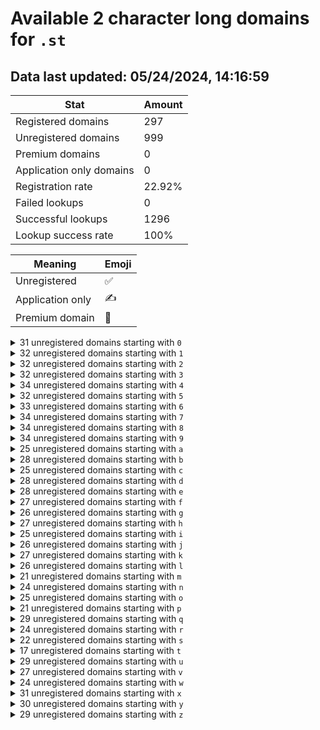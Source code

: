 # Available 2 character long domains for `.st`

## Data last updated: 05/24/2024, 14:16:59

|Stat|Amount|
|--|--|
|Registered domains|297|
|Unregistered domains|999|
|Premium domains|0|
|Application only domains|0|
|Registration rate|22.92%|
|Failed lookups|0|
|Successful lookups|1296|
|Lookup success rate|100%|


|Meaning|Emoji|
|--|--|
|Unregistered|:white_check_mark:|
|Application only|:writing_hand:|
|Premium domain|:gem:|

<details>
<summary>31 unregistered domains starting with <bold><code>0</code></bold></summary>

|Type|Domain|
|--|--|
|:white_check_mark:|`03.st`|
|:white_check_mark:|`05.st`|
|:white_check_mark:|`06.st`|
|:white_check_mark:|`07.st`|
|:white_check_mark:|`09.st`|
|:white_check_mark:|`0a.st`|
|:white_check_mark:|`0b.st`|
|:white_check_mark:|`0c.st`|
|:white_check_mark:|`0d.st`|
|:white_check_mark:|`0e.st`|
|:white_check_mark:|`0f.st`|
|:white_check_mark:|`0g.st`|
|:white_check_mark:|`0h.st`|
|:white_check_mark:|`0i.st`|
|:white_check_mark:|`0j.st`|
|:white_check_mark:|`0k.st`|
|:white_check_mark:|`0l.st`|
|:white_check_mark:|`0m.st`|
|:white_check_mark:|`0n.st`|
|:white_check_mark:|`0o.st`|
|:white_check_mark:|`0p.st`|
|:white_check_mark:|`0q.st`|
|:white_check_mark:|`0r.st`|
|:white_check_mark:|`0s.st`|
|:white_check_mark:|`0t.st`|
|:white_check_mark:|`0u.st`|
|:white_check_mark:|`0v.st`|
|:white_check_mark:|`0w.st`|
|:white_check_mark:|`0x.st`|
|:white_check_mark:|`0y.st`|
|:white_check_mark:|`0z.st`|
</details>
<details>
<summary>32 unregistered domains starting with <bold><code>1</code></bold></summary>

|Type|Domain|
|--|--|
|:white_check_mark:|`10.st`|
|:white_check_mark:|`11.st`|
|:white_check_mark:|`12.st`|
|:white_check_mark:|`14.st`|
|:white_check_mark:|`15.st`|
|:white_check_mark:|`17.st`|
|:white_check_mark:|`1a.st`|
|:white_check_mark:|`1b.st`|
|:white_check_mark:|`1c.st`|
|:white_check_mark:|`1d.st`|
|:white_check_mark:|`1e.st`|
|:white_check_mark:|`1f.st`|
|:white_check_mark:|`1g.st`|
|:white_check_mark:|`1h.st`|
|:white_check_mark:|`1i.st`|
|:white_check_mark:|`1j.st`|
|:white_check_mark:|`1k.st`|
|:white_check_mark:|`1l.st`|
|:white_check_mark:|`1m.st`|
|:white_check_mark:|`1n.st`|
|:white_check_mark:|`1o.st`|
|:white_check_mark:|`1p.st`|
|:white_check_mark:|`1q.st`|
|:white_check_mark:|`1r.st`|
|:white_check_mark:|`1s.st`|
|:white_check_mark:|`1t.st`|
|:white_check_mark:|`1u.st`|
|:white_check_mark:|`1v.st`|
|:white_check_mark:|`1w.st`|
|:white_check_mark:|`1x.st`|
|:white_check_mark:|`1y.st`|
|:white_check_mark:|`1z.st`|
</details>
<details>
<summary>32 unregistered domains starting with <bold><code>2</code></bold></summary>

|Type|Domain|
|--|--|
|:white_check_mark:|`22.st`|
|:white_check_mark:|`24.st`|
|:white_check_mark:|`25.st`|
|:white_check_mark:|`26.st`|
|:white_check_mark:|`27.st`|
|:white_check_mark:|`28.st`|
|:white_check_mark:|`29.st`|
|:white_check_mark:|`2a.st`|
|:white_check_mark:|`2b.st`|
|:white_check_mark:|`2c.st`|
|:white_check_mark:|`2d.st`|
|:white_check_mark:|`2f.st`|
|:white_check_mark:|`2g.st`|
|:white_check_mark:|`2h.st`|
|:white_check_mark:|`2i.st`|
|:white_check_mark:|`2j.st`|
|:white_check_mark:|`2k.st`|
|:white_check_mark:|`2l.st`|
|:white_check_mark:|`2m.st`|
|:white_check_mark:|`2n.st`|
|:white_check_mark:|`2o.st`|
|:white_check_mark:|`2p.st`|
|:white_check_mark:|`2q.st`|
|:white_check_mark:|`2r.st`|
|:white_check_mark:|`2s.st`|
|:white_check_mark:|`2t.st`|
|:white_check_mark:|`2u.st`|
|:white_check_mark:|`2v.st`|
|:white_check_mark:|`2w.st`|
|:white_check_mark:|`2x.st`|
|:white_check_mark:|`2y.st`|
|:white_check_mark:|`2z.st`|
</details>
<details>
<summary>32 unregistered domains starting with <bold><code>3</code></bold></summary>

|Type|Domain|
|--|--|
|:white_check_mark:|`31.st`|
|:white_check_mark:|`32.st`|
|:white_check_mark:|`33.st`|
|:white_check_mark:|`34.st`|
|:white_check_mark:|`35.st`|
|:white_check_mark:|`36.st`|
|:white_check_mark:|`37.st`|
|:white_check_mark:|`38.st`|
|:white_check_mark:|`39.st`|
|:white_check_mark:|`3a.st`|
|:white_check_mark:|`3b.st`|
|:white_check_mark:|`3c.st`|
|:white_check_mark:|`3e.st`|
|:white_check_mark:|`3f.st`|
|:white_check_mark:|`3g.st`|
|:white_check_mark:|`3h.st`|
|:white_check_mark:|`3i.st`|
|:white_check_mark:|`3j.st`|
|:white_check_mark:|`3l.st`|
|:white_check_mark:|`3n.st`|
|:white_check_mark:|`3o.st`|
|:white_check_mark:|`3p.st`|
|:white_check_mark:|`3q.st`|
|:white_check_mark:|`3r.st`|
|:white_check_mark:|`3s.st`|
|:white_check_mark:|`3t.st`|
|:white_check_mark:|`3u.st`|
|:white_check_mark:|`3v.st`|
|:white_check_mark:|`3w.st`|
|:white_check_mark:|`3x.st`|
|:white_check_mark:|`3y.st`|
|:white_check_mark:|`3z.st`|
</details>
<details>
<summary>34 unregistered domains starting with <bold><code>4</code></bold></summary>

|Type|Domain|
|--|--|
|:white_check_mark:|`42.st`|
|:white_check_mark:|`43.st`|
|:white_check_mark:|`44.st`|
|:white_check_mark:|`45.st`|
|:white_check_mark:|`46.st`|
|:white_check_mark:|`47.st`|
|:white_check_mark:|`48.st`|
|:white_check_mark:|`49.st`|
|:white_check_mark:|`4a.st`|
|:white_check_mark:|`4b.st`|
|:white_check_mark:|`4c.st`|
|:white_check_mark:|`4d.st`|
|:white_check_mark:|`4e.st`|
|:white_check_mark:|`4f.st`|
|:white_check_mark:|`4g.st`|
|:white_check_mark:|`4h.st`|
|:white_check_mark:|`4i.st`|
|:white_check_mark:|`4j.st`|
|:white_check_mark:|`4k.st`|
|:white_check_mark:|`4l.st`|
|:white_check_mark:|`4m.st`|
|:white_check_mark:|`4n.st`|
|:white_check_mark:|`4o.st`|
|:white_check_mark:|`4p.st`|
|:white_check_mark:|`4q.st`|
|:white_check_mark:|`4r.st`|
|:white_check_mark:|`4s.st`|
|:white_check_mark:|`4t.st`|
|:white_check_mark:|`4u.st`|
|:white_check_mark:|`4v.st`|
|:white_check_mark:|`4w.st`|
|:white_check_mark:|`4x.st`|
|:white_check_mark:|`4y.st`|
|:white_check_mark:|`4z.st`|
</details>
<details>
<summary>32 unregistered domains starting with <bold><code>5</code></bold></summary>

|Type|Domain|
|--|--|
|:white_check_mark:|`52.st`|
|:white_check_mark:|`53.st`|
|:white_check_mark:|`54.st`|
|:white_check_mark:|`55.st`|
|:white_check_mark:|`56.st`|
|:white_check_mark:|`57.st`|
|:white_check_mark:|`59.st`|
|:white_check_mark:|`5a.st`|
|:white_check_mark:|`5b.st`|
|:white_check_mark:|`5c.st`|
|:white_check_mark:|`5d.st`|
|:white_check_mark:|`5e.st`|
|:white_check_mark:|`5f.st`|
|:white_check_mark:|`5h.st`|
|:white_check_mark:|`5i.st`|
|:white_check_mark:|`5j.st`|
|:white_check_mark:|`5k.st`|
|:white_check_mark:|`5l.st`|
|:white_check_mark:|`5m.st`|
|:white_check_mark:|`5n.st`|
|:white_check_mark:|`5o.st`|
|:white_check_mark:|`5p.st`|
|:white_check_mark:|`5q.st`|
|:white_check_mark:|`5r.st`|
|:white_check_mark:|`5s.st`|
|:white_check_mark:|`5t.st`|
|:white_check_mark:|`5u.st`|
|:white_check_mark:|`5v.st`|
|:white_check_mark:|`5w.st`|
|:white_check_mark:|`5x.st`|
|:white_check_mark:|`5y.st`|
|:white_check_mark:|`5z.st`|
</details>
<details>
<summary>33 unregistered domains starting with <bold><code>6</code></bold></summary>

|Type|Domain|
|--|--|
|:white_check_mark:|`61.st`|
|:white_check_mark:|`62.st`|
|:white_check_mark:|`63.st`|
|:white_check_mark:|`64.st`|
|:white_check_mark:|`65.st`|
|:white_check_mark:|`66.st`|
|:white_check_mark:|`67.st`|
|:white_check_mark:|`6a.st`|
|:white_check_mark:|`6b.st`|
|:white_check_mark:|`6c.st`|
|:white_check_mark:|`6d.st`|
|:white_check_mark:|`6e.st`|
|:white_check_mark:|`6f.st`|
|:white_check_mark:|`6g.st`|
|:white_check_mark:|`6h.st`|
|:white_check_mark:|`6i.st`|
|:white_check_mark:|`6j.st`|
|:white_check_mark:|`6k.st`|
|:white_check_mark:|`6l.st`|
|:white_check_mark:|`6m.st`|
|:white_check_mark:|`6n.st`|
|:white_check_mark:|`6o.st`|
|:white_check_mark:|`6p.st`|
|:white_check_mark:|`6q.st`|
|:white_check_mark:|`6r.st`|
|:white_check_mark:|`6s.st`|
|:white_check_mark:|`6t.st`|
|:white_check_mark:|`6u.st`|
|:white_check_mark:|`6v.st`|
|:white_check_mark:|`6w.st`|
|:white_check_mark:|`6x.st`|
|:white_check_mark:|`6y.st`|
|:white_check_mark:|`6z.st`|
</details>
<details>
<summary>34 unregistered domains starting with <bold><code>7</code></bold></summary>

|Type|Domain|
|--|--|
|:white_check_mark:|`71.st`|
|:white_check_mark:|`72.st`|
|:white_check_mark:|`73.st`|
|:white_check_mark:|`74.st`|
|:white_check_mark:|`75.st`|
|:white_check_mark:|`76.st`|
|:white_check_mark:|`77.st`|
|:white_check_mark:|`79.st`|
|:white_check_mark:|`7a.st`|
|:white_check_mark:|`7b.st`|
|:white_check_mark:|`7c.st`|
|:white_check_mark:|`7d.st`|
|:white_check_mark:|`7e.st`|
|:white_check_mark:|`7f.st`|
|:white_check_mark:|`7g.st`|
|:white_check_mark:|`7h.st`|
|:white_check_mark:|`7i.st`|
|:white_check_mark:|`7j.st`|
|:white_check_mark:|`7k.st`|
|:white_check_mark:|`7l.st`|
|:white_check_mark:|`7m.st`|
|:white_check_mark:|`7n.st`|
|:white_check_mark:|`7o.st`|
|:white_check_mark:|`7p.st`|
|:white_check_mark:|`7q.st`|
|:white_check_mark:|`7r.st`|
|:white_check_mark:|`7s.st`|
|:white_check_mark:|`7t.st`|
|:white_check_mark:|`7u.st`|
|:white_check_mark:|`7v.st`|
|:white_check_mark:|`7w.st`|
|:white_check_mark:|`7x.st`|
|:white_check_mark:|`7y.st`|
|:white_check_mark:|`7z.st`|
</details>
<details>
<summary>34 unregistered domains starting with <bold><code>8</code></bold></summary>

|Type|Domain|
|--|--|
|:white_check_mark:|`81.st`|
|:white_check_mark:|`82.st`|
|:white_check_mark:|`83.st`|
|:white_check_mark:|`84.st`|
|:white_check_mark:|`85.st`|
|:white_check_mark:|`86.st`|
|:white_check_mark:|`87.st`|
|:white_check_mark:|`89.st`|
|:white_check_mark:|`8a.st`|
|:white_check_mark:|`8b.st`|
|:white_check_mark:|`8c.st`|
|:white_check_mark:|`8d.st`|
|:white_check_mark:|`8e.st`|
|:white_check_mark:|`8f.st`|
|:white_check_mark:|`8g.st`|
|:white_check_mark:|`8h.st`|
|:white_check_mark:|`8i.st`|
|:white_check_mark:|`8j.st`|
|:white_check_mark:|`8k.st`|
|:white_check_mark:|`8l.st`|
|:white_check_mark:|`8m.st`|
|:white_check_mark:|`8n.st`|
|:white_check_mark:|`8o.st`|
|:white_check_mark:|`8p.st`|
|:white_check_mark:|`8q.st`|
|:white_check_mark:|`8r.st`|
|:white_check_mark:|`8s.st`|
|:white_check_mark:|`8t.st`|
|:white_check_mark:|`8u.st`|
|:white_check_mark:|`8v.st`|
|:white_check_mark:|`8w.st`|
|:white_check_mark:|`8x.st`|
|:white_check_mark:|`8y.st`|
|:white_check_mark:|`8z.st`|
</details>
<details>
<summary>34 unregistered domains starting with <bold><code>9</code></bold></summary>

|Type|Domain|
|--|--|
|:white_check_mark:|`91.st`|
|:white_check_mark:|`92.st`|
|:white_check_mark:|`93.st`|
|:white_check_mark:|`94.st`|
|:white_check_mark:|`95.st`|
|:white_check_mark:|`96.st`|
|:white_check_mark:|`97.st`|
|:white_check_mark:|`99.st`|
|:white_check_mark:|`9a.st`|
|:white_check_mark:|`9b.st`|
|:white_check_mark:|`9c.st`|
|:white_check_mark:|`9d.st`|
|:white_check_mark:|`9e.st`|
|:white_check_mark:|`9f.st`|
|:white_check_mark:|`9g.st`|
|:white_check_mark:|`9h.st`|
|:white_check_mark:|`9i.st`|
|:white_check_mark:|`9j.st`|
|:white_check_mark:|`9k.st`|
|:white_check_mark:|`9l.st`|
|:white_check_mark:|`9m.st`|
|:white_check_mark:|`9n.st`|
|:white_check_mark:|`9o.st`|
|:white_check_mark:|`9p.st`|
|:white_check_mark:|`9q.st`|
|:white_check_mark:|`9r.st`|
|:white_check_mark:|`9s.st`|
|:white_check_mark:|`9t.st`|
|:white_check_mark:|`9u.st`|
|:white_check_mark:|`9v.st`|
|:white_check_mark:|`9w.st`|
|:white_check_mark:|`9x.st`|
|:white_check_mark:|`9y.st`|
|:white_check_mark:|`9z.st`|
</details>
<details>
<summary>25 unregistered domains starting with <bold><code>a</code></bold></summary>

|Type|Domain|
|--|--|
|:white_check_mark:|`a0.st`|
|:white_check_mark:|`a2.st`|
|:white_check_mark:|`a3.st`|
|:white_check_mark:|`a4.st`|
|:white_check_mark:|`a5.st`|
|:white_check_mark:|`a6.st`|
|:white_check_mark:|`a7.st`|
|:white_check_mark:|`a8.st`|
|:white_check_mark:|`a9.st`|
|:white_check_mark:|`aa.st`|
|:white_check_mark:|`ac.st`|
|:white_check_mark:|`ae.st`|
|:white_check_mark:|`ah.st`|
|:white_check_mark:|`ai.st`|
|:white_check_mark:|`aj.st`|
|:white_check_mark:|`ak.st`|
|:white_check_mark:|`al.st`|
|:white_check_mark:|`am.st`|
|:white_check_mark:|`an.st`|
|:white_check_mark:|`ao.st`|
|:white_check_mark:|`aq.st`|
|:white_check_mark:|`as.st`|
|:white_check_mark:|`aw.st`|
|:white_check_mark:|`ax.st`|
|:white_check_mark:|`ay.st`|
</details>
<details>
<summary>28 unregistered domains starting with <bold><code>b</code></bold></summary>

|Type|Domain|
|--|--|
|:white_check_mark:|`b0.st`|
|:white_check_mark:|`b1.st`|
|:white_check_mark:|`b2.st`|
|:white_check_mark:|`b3.st`|
|:white_check_mark:|`b4.st`|
|:white_check_mark:|`b5.st`|
|:white_check_mark:|`b6.st`|
|:white_check_mark:|`b7.st`|
|:white_check_mark:|`b8.st`|
|:white_check_mark:|`b9.st`|
|:white_check_mark:|`bb.st`|
|:white_check_mark:|`bd.st`|
|:white_check_mark:|`bf.st`|
|:white_check_mark:|`bg.st`|
|:white_check_mark:|`bh.st`|
|:white_check_mark:|`bj.st`|
|:white_check_mark:|`bk.st`|
|:white_check_mark:|`bm.st`|
|:white_check_mark:|`bn.st`|
|:white_check_mark:|`bo.st`|
|:white_check_mark:|`bp.st`|
|:white_check_mark:|`bq.st`|
|:white_check_mark:|`bs.st`|
|:white_check_mark:|`bt.st`|
|:white_check_mark:|`bv.st`|
|:white_check_mark:|`bw.st`|
|:white_check_mark:|`bx.st`|
|:white_check_mark:|`bz.st`|
</details>
<details>
<summary>25 unregistered domains starting with <bold><code>c</code></bold></summary>

|Type|Domain|
|--|--|
|:white_check_mark:|`c0.st`|
|:white_check_mark:|`c1.st`|
|:white_check_mark:|`c2.st`|
|:white_check_mark:|`c3.st`|
|:white_check_mark:|`c4.st`|
|:white_check_mark:|`c5.st`|
|:white_check_mark:|`c6.st`|
|:white_check_mark:|`c7.st`|
|:white_check_mark:|`c8.st`|
|:white_check_mark:|`c9.st`|
|:white_check_mark:|`cb.st`|
|:white_check_mark:|`cg.st`|
|:white_check_mark:|`ci.st`|
|:white_check_mark:|`cj.st`|
|:white_check_mark:|`ck.st`|
|:white_check_mark:|`cm.st`|
|:white_check_mark:|`cn.st`|
|:white_check_mark:|`cq.st`|
|:white_check_mark:|`cr.st`|
|:white_check_mark:|`cs.st`|
|:white_check_mark:|`cv.st`|
|:white_check_mark:|`cw.st`|
|:white_check_mark:|`cx.st`|
|:white_check_mark:|`cy.st`|
|:white_check_mark:|`cz.st`|
</details>
<details>
<summary>28 unregistered domains starting with <bold><code>d</code></bold></summary>

|Type|Domain|
|--|--|
|:white_check_mark:|`d0.st`|
|:white_check_mark:|`d1.st`|
|:white_check_mark:|`d2.st`|
|:white_check_mark:|`d3.st`|
|:white_check_mark:|`d4.st`|
|:white_check_mark:|`d5.st`|
|:white_check_mark:|`d6.st`|
|:white_check_mark:|`d7.st`|
|:white_check_mark:|`d8.st`|
|:white_check_mark:|`d9.st`|
|:white_check_mark:|`db.st`|
|:white_check_mark:|`df.st`|
|:white_check_mark:|`dh.st`|
|:white_check_mark:|`di.st`|
|:white_check_mark:|`dj.st`|
|:white_check_mark:|`dk.st`|
|:white_check_mark:|`dl.st`|
|:white_check_mark:|`dm.st`|
|:white_check_mark:|`dn.st`|
|:white_check_mark:|`dp.st`|
|:white_check_mark:|`dq.st`|
|:white_check_mark:|`dr.st`|
|:white_check_mark:|`dt.st`|
|:white_check_mark:|`dv.st`|
|:white_check_mark:|`dw.st`|
|:white_check_mark:|`dx.st`|
|:white_check_mark:|`dy.st`|
|:white_check_mark:|`dz.st`|
</details>
<details>
<summary>28 unregistered domains starting with <bold><code>e</code></bold></summary>

|Type|Domain|
|--|--|
|:white_check_mark:|`e0.st`|
|:white_check_mark:|`e1.st`|
|:white_check_mark:|`e2.st`|
|:white_check_mark:|`e3.st`|
|:white_check_mark:|`e4.st`|
|:white_check_mark:|`e5.st`|
|:white_check_mark:|`e6.st`|
|:white_check_mark:|`e7.st`|
|:white_check_mark:|`e8.st`|
|:white_check_mark:|`e9.st`|
|:white_check_mark:|`eb.st`|
|:white_check_mark:|`ed.st`|
|:white_check_mark:|`ef.st`|
|:white_check_mark:|`eg.st`|
|:white_check_mark:|`eh.st`|
|:white_check_mark:|`ei.st`|
|:white_check_mark:|`ej.st`|
|:white_check_mark:|`ek.st`|
|:white_check_mark:|`em.st`|
|:white_check_mark:|`en.st`|
|:white_check_mark:|`eo.st`|
|:white_check_mark:|`ep.st`|
|:white_check_mark:|`eq.st`|
|:white_check_mark:|`er.st`|
|:white_check_mark:|`et.st`|
|:white_check_mark:|`ew.st`|
|:white_check_mark:|`ex.st`|
|:white_check_mark:|`ey.st`|
</details>
<details>
<summary>27 unregistered domains starting with <bold><code>f</code></bold></summary>

|Type|Domain|
|--|--|
|:white_check_mark:|`f0.st`|
|:white_check_mark:|`f1.st`|
|:white_check_mark:|`f2.st`|
|:white_check_mark:|`f3.st`|
|:white_check_mark:|`f5.st`|
|:white_check_mark:|`f6.st`|
|:white_check_mark:|`f7.st`|
|:white_check_mark:|`f8.st`|
|:white_check_mark:|`f9.st`|
|:white_check_mark:|`fc.st`|
|:white_check_mark:|`fd.st`|
|:white_check_mark:|`ff.st`|
|:white_check_mark:|`fg.st`|
|:white_check_mark:|`fh.st`|
|:white_check_mark:|`fj.st`|
|:white_check_mark:|`fk.st`|
|:white_check_mark:|`fl.st`|
|:white_check_mark:|`fn.st`|
|:white_check_mark:|`fo.st`|
|:white_check_mark:|`fp.st`|
|:white_check_mark:|`fq.st`|
|:white_check_mark:|`fs.st`|
|:white_check_mark:|`ft.st`|
|:white_check_mark:|`fv.st`|
|:white_check_mark:|`fw.st`|
|:white_check_mark:|`fy.st`|
|:white_check_mark:|`fz.st`|
</details>
<details>
<summary>26 unregistered domains starting with <bold><code>g</code></bold></summary>

|Type|Domain|
|--|--|
|:white_check_mark:|`g0.st`|
|:white_check_mark:|`g2.st`|
|:white_check_mark:|`g3.st`|
|:white_check_mark:|`g4.st`|
|:white_check_mark:|`g5.st`|
|:white_check_mark:|`g6.st`|
|:white_check_mark:|`g7.st`|
|:white_check_mark:|`g8.st`|
|:white_check_mark:|`g9.st`|
|:white_check_mark:|`gb.st`|
|:white_check_mark:|`gc.st`|
|:white_check_mark:|`gf.st`|
|:white_check_mark:|`gh.st`|
|:white_check_mark:|`gj.st`|
|:white_check_mark:|`gk.st`|
|:white_check_mark:|`gl.st`|
|:white_check_mark:|`gn.st`|
|:white_check_mark:|`go.st`|
|:white_check_mark:|`gp.st`|
|:white_check_mark:|`gq.st`|
|:white_check_mark:|`gr.st`|
|:white_check_mark:|`gs.st`|
|:white_check_mark:|`gt.st`|
|:white_check_mark:|`gw.st`|
|:white_check_mark:|`gx.st`|
|:white_check_mark:|`gz.st`|
</details>
<details>
<summary>27 unregistered domains starting with <bold><code>h</code></bold></summary>

|Type|Domain|
|--|--|
|:white_check_mark:|`h1.st`|
|:white_check_mark:|`h2.st`|
|:white_check_mark:|`h3.st`|
|:white_check_mark:|`h4.st`|
|:white_check_mark:|`h5.st`|
|:white_check_mark:|`h6.st`|
|:white_check_mark:|`h7.st`|
|:white_check_mark:|`h8.st`|
|:white_check_mark:|`h9.st`|
|:white_check_mark:|`ha.st`|
|:white_check_mark:|`hb.st`|
|:white_check_mark:|`hc.st`|
|:white_check_mark:|`he.st`|
|:white_check_mark:|`hf.st`|
|:white_check_mark:|`hh.st`|
|:white_check_mark:|`hl.st`|
|:white_check_mark:|`hm.st`|
|:white_check_mark:|`hn.st`|
|:white_check_mark:|`ho.st`|
|:white_check_mark:|`hp.st`|
|:white_check_mark:|`hq.st`|
|:white_check_mark:|`hs.st`|
|:white_check_mark:|`ht.st`|
|:white_check_mark:|`hu.st`|
|:white_check_mark:|`hv.st`|
|:white_check_mark:|`hx.st`|
|:white_check_mark:|`hy.st`|
</details>
<details>
<summary>25 unregistered domains starting with <bold><code>i</code></bold></summary>

|Type|Domain|
|--|--|
|:white_check_mark:|`i0.st`|
|:white_check_mark:|`i1.st`|
|:white_check_mark:|`i2.st`|
|:white_check_mark:|`i3.st`|
|:white_check_mark:|`i4.st`|
|:white_check_mark:|`i5.st`|
|:white_check_mark:|`i6.st`|
|:white_check_mark:|`i7.st`|
|:white_check_mark:|`i8.st`|
|:white_check_mark:|`i9.st`|
|:white_check_mark:|`ia.st`|
|:white_check_mark:|`ib.st`|
|:white_check_mark:|`ic.st`|
|:white_check_mark:|`ih.st`|
|:white_check_mark:|`ij.st`|
|:white_check_mark:|`ik.st`|
|:white_check_mark:|`il.st`|
|:white_check_mark:|`in.st`|
|:white_check_mark:|`ir.st`|
|:white_check_mark:|`is.st`|
|:white_check_mark:|`iu.st`|
|:white_check_mark:|`iv.st`|
|:white_check_mark:|`ix.st`|
|:white_check_mark:|`iy.st`|
|:white_check_mark:|`iz.st`|
</details>
<details>
<summary>26 unregistered domains starting with <bold><code>j</code></bold></summary>

|Type|Domain|
|--|--|
|:white_check_mark:|`j0.st`|
|:white_check_mark:|`j2.st`|
|:white_check_mark:|`j3.st`|
|:white_check_mark:|`j4.st`|
|:white_check_mark:|`j5.st`|
|:white_check_mark:|`j6.st`|
|:white_check_mark:|`j7.st`|
|:white_check_mark:|`j8.st`|
|:white_check_mark:|`j9.st`|
|:white_check_mark:|`ja.st`|
|:white_check_mark:|`jc.st`|
|:white_check_mark:|`jf.st`|
|:white_check_mark:|`jg.st`|
|:white_check_mark:|`jh.st`|
|:white_check_mark:|`jk.st`|
|:white_check_mark:|`jl.st`|
|:white_check_mark:|`jm.st`|
|:white_check_mark:|`jn.st`|
|:white_check_mark:|`jo.st`|
|:white_check_mark:|`jp.st`|
|:white_check_mark:|`jq.st`|
|:white_check_mark:|`jt.st`|
|:white_check_mark:|`jv.st`|
|:white_check_mark:|`jx.st`|
|:white_check_mark:|`jy.st`|
|:white_check_mark:|`jz.st`|
</details>
<details>
<summary>27 unregistered domains starting with <bold><code>k</code></bold></summary>

|Type|Domain|
|--|--|
|:white_check_mark:|`k0.st`|
|:white_check_mark:|`k1.st`|
|:white_check_mark:|`k2.st`|
|:white_check_mark:|`k3.st`|
|:white_check_mark:|`k4.st`|
|:white_check_mark:|`k5.st`|
|:white_check_mark:|`k6.st`|
|:white_check_mark:|`k7.st`|
|:white_check_mark:|`k8.st`|
|:white_check_mark:|`k9.st`|
|:white_check_mark:|`kb.st`|
|:white_check_mark:|`kc.st`|
|:white_check_mark:|`ke.st`|
|:white_check_mark:|`kf.st`|
|:white_check_mark:|`kg.st`|
|:white_check_mark:|`kh.st`|
|:white_check_mark:|`kj.st`|
|:white_check_mark:|`kk.st`|
|:white_check_mark:|`kl.st`|
|:white_check_mark:|`km.st`|
|:white_check_mark:|`kp.st`|
|:white_check_mark:|`kq.st`|
|:white_check_mark:|`kt.st`|
|:white_check_mark:|`ku.st`|
|:white_check_mark:|`kx.st`|
|:white_check_mark:|`ky.st`|
|:white_check_mark:|`kz.st`|
</details>
<details>
<summary>26 unregistered domains starting with <bold><code>l</code></bold></summary>

|Type|Domain|
|--|--|
|:white_check_mark:|`l0.st`|
|:white_check_mark:|`l1.st`|
|:white_check_mark:|`l2.st`|
|:white_check_mark:|`l3.st`|
|:white_check_mark:|`l4.st`|
|:white_check_mark:|`l5.st`|
|:white_check_mark:|`l6.st`|
|:white_check_mark:|`l7.st`|
|:white_check_mark:|`l8.st`|
|:white_check_mark:|`l9.st`|
|:white_check_mark:|`lb.st`|
|:white_check_mark:|`ld.st`|
|:white_check_mark:|`lf.st`|
|:white_check_mark:|`lg.st`|
|:white_check_mark:|`lh.st`|
|:white_check_mark:|`li.st`|
|:white_check_mark:|`lj.st`|
|:white_check_mark:|`lk.st`|
|:white_check_mark:|`lm.st`|
|:white_check_mark:|`lp.st`|
|:white_check_mark:|`lq.st`|
|:white_check_mark:|`lr.st`|
|:white_check_mark:|`lv.st`|
|:white_check_mark:|`lw.st`|
|:white_check_mark:|`lx.st`|
|:white_check_mark:|`lz.st`|
</details>
<details>
<summary>21 unregistered domains starting with <bold><code>m</code></bold></summary>

|Type|Domain|
|--|--|
|:white_check_mark:|`m0.st`|
|:white_check_mark:|`m1.st`|
|:white_check_mark:|`m2.st`|
|:white_check_mark:|`m3.st`|
|:white_check_mark:|`m4.st`|
|:white_check_mark:|`m5.st`|
|:white_check_mark:|`m6.st`|
|:white_check_mark:|`m7.st`|
|:white_check_mark:|`m8.st`|
|:white_check_mark:|`m9.st`|
|:white_check_mark:|`mb.st`|
|:white_check_mark:|`mf.st`|
|:white_check_mark:|`mg.st`|
|:white_check_mark:|`mh.st`|
|:white_check_mark:|`mp.st`|
|:white_check_mark:|`mq.st`|
|:white_check_mark:|`mr.st`|
|:white_check_mark:|`ms.st`|
|:white_check_mark:|`mt.st`|
|:white_check_mark:|`mw.st`|
|:white_check_mark:|`mz.st`|
</details>
<details>
<summary>24 unregistered domains starting with <bold><code>n</code></bold></summary>

|Type|Domain|
|--|--|
|:white_check_mark:|`n0.st`|
|:white_check_mark:|`n1.st`|
|:white_check_mark:|`n2.st`|
|:white_check_mark:|`n3.st`|
|:white_check_mark:|`n4.st`|
|:white_check_mark:|`n5.st`|
|:white_check_mark:|`n6.st`|
|:white_check_mark:|`n7.st`|
|:white_check_mark:|`n8.st`|
|:white_check_mark:|`n9.st`|
|:white_check_mark:|`nb.st`|
|:white_check_mark:|`ne.st`|
|:white_check_mark:|`nf.st`|
|:white_check_mark:|`ng.st`|
|:white_check_mark:|`nk.st`|
|:white_check_mark:|`nm.st`|
|:white_check_mark:|`nn.st`|
|:white_check_mark:|`np.st`|
|:white_check_mark:|`nq.st`|
|:white_check_mark:|`nt.st`|
|:white_check_mark:|`nu.st`|
|:white_check_mark:|`nw.st`|
|:white_check_mark:|`ny.st`|
|:white_check_mark:|`nz.st`|
</details>
<details>
<summary>25 unregistered domains starting with <bold><code>o</code></bold></summary>

|Type|Domain|
|--|--|
|:white_check_mark:|`o0.st`|
|:white_check_mark:|`o1.st`|
|:white_check_mark:|`o2.st`|
|:white_check_mark:|`o3.st`|
|:white_check_mark:|`o4.st`|
|:white_check_mark:|`o5.st`|
|:white_check_mark:|`o6.st`|
|:white_check_mark:|`o7.st`|
|:white_check_mark:|`o8.st`|
|:white_check_mark:|`o9.st`|
|:white_check_mark:|`oa.st`|
|:white_check_mark:|`ob.st`|
|:white_check_mark:|`oc.st`|
|:white_check_mark:|`od.st`|
|:white_check_mark:|`of.st`|
|:white_check_mark:|`og.st`|
|:white_check_mark:|`oh.st`|
|:white_check_mark:|`oj.st`|
|:white_check_mark:|`ol.st`|
|:white_check_mark:|`om.st`|
|:white_check_mark:|`op.st`|
|:white_check_mark:|`oq.st`|
|:white_check_mark:|`or.st`|
|:white_check_mark:|`ot.st`|
|:white_check_mark:|`ow.st`|
</details>
<details>
<summary>21 unregistered domains starting with <bold><code>p</code></bold></summary>

|Type|Domain|
|--|--|
|:white_check_mark:|`p0.st`|
|:white_check_mark:|`p2.st`|
|:white_check_mark:|`p3.st`|
|:white_check_mark:|`p4.st`|
|:white_check_mark:|`p5.st`|
|:white_check_mark:|`p6.st`|
|:white_check_mark:|`p7.st`|
|:white_check_mark:|`p8.st`|
|:white_check_mark:|`p9.st`|
|:white_check_mark:|`pb.st`|
|:white_check_mark:|`pf.st`|
|:white_check_mark:|`pg.st`|
|:white_check_mark:|`pj.st`|
|:white_check_mark:|`pm.st`|
|:white_check_mark:|`pn.st`|
|:white_check_mark:|`pq.st`|
|:white_check_mark:|`pt.st`|
|:white_check_mark:|`pu.st`|
|:white_check_mark:|`pv.st`|
|:white_check_mark:|`py.st`|
|:white_check_mark:|`pz.st`|
</details>
<details>
<summary>29 unregistered domains starting with <bold><code>q</code></bold></summary>

|Type|Domain|
|--|--|
|:white_check_mark:|`q0.st`|
|:white_check_mark:|`q1.st`|
|:white_check_mark:|`q2.st`|
|:white_check_mark:|`q3.st`|
|:white_check_mark:|`q4.st`|
|:white_check_mark:|`q5.st`|
|:white_check_mark:|`q6.st`|
|:white_check_mark:|`q7.st`|
|:white_check_mark:|`q8.st`|
|:white_check_mark:|`q9.st`|
|:white_check_mark:|`qb.st`|
|:white_check_mark:|`qd.st`|
|:white_check_mark:|`qe.st`|
|:white_check_mark:|`qf.st`|
|:white_check_mark:|`qg.st`|
|:white_check_mark:|`qh.st`|
|:white_check_mark:|`qi.st`|
|:white_check_mark:|`qj.st`|
|:white_check_mark:|`qk.st`|
|:white_check_mark:|`ql.st`|
|:white_check_mark:|`qm.st`|
|:white_check_mark:|`qn.st`|
|:white_check_mark:|`qo.st`|
|:white_check_mark:|`qp.st`|
|:white_check_mark:|`qu.st`|
|:white_check_mark:|`qv.st`|
|:white_check_mark:|`qx.st`|
|:white_check_mark:|`qy.st`|
|:white_check_mark:|`qz.st`|
</details>
<details>
<summary>24 unregistered domains starting with <bold><code>r</code></bold></summary>

|Type|Domain|
|--|--|
|:white_check_mark:|`r0.st`|
|:white_check_mark:|`r1.st`|
|:white_check_mark:|`r2.st`|
|:white_check_mark:|`r4.st`|
|:white_check_mark:|`r5.st`|
|:white_check_mark:|`r6.st`|
|:white_check_mark:|`r7.st`|
|:white_check_mark:|`r8.st`|
|:white_check_mark:|`r9.st`|
|:white_check_mark:|`ra.st`|
|:white_check_mark:|`rb.st`|
|:white_check_mark:|`rc.st`|
|:white_check_mark:|`rg.st`|
|:white_check_mark:|`ri.st`|
|:white_check_mark:|`rj.st`|
|:white_check_mark:|`rk.st`|
|:white_check_mark:|`rl.st`|
|:white_check_mark:|`rn.st`|
|:white_check_mark:|`rp.st`|
|:white_check_mark:|`rq.st`|
|:white_check_mark:|`rs.st`|
|:white_check_mark:|`rt.st`|
|:white_check_mark:|`ry.st`|
|:white_check_mark:|`rz.st`|
</details>
<details>
<summary>22 unregistered domains starting with <bold><code>s</code></bold></summary>

|Type|Domain|
|--|--|
|:white_check_mark:|`s0.st`|
|:white_check_mark:|`s1.st`|
|:white_check_mark:|`s2.st`|
|:white_check_mark:|`s3.st`|
|:white_check_mark:|`s4.st`|
|:white_check_mark:|`s5.st`|
|:white_check_mark:|`s6.st`|
|:white_check_mark:|`s7.st`|
|:white_check_mark:|`s8.st`|
|:white_check_mark:|`s9.st`|
|:white_check_mark:|`sa.st`|
|:white_check_mark:|`si.st`|
|:white_check_mark:|`sj.st`|
|:white_check_mark:|`sk.st`|
|:white_check_mark:|`sp.st`|
|:white_check_mark:|`sq.st`|
|:white_check_mark:|`sr.st`|
|:white_check_mark:|`ss.st`|
|:white_check_mark:|`su.st`|
|:white_check_mark:|`sw.st`|
|:white_check_mark:|`sx.st`|
|:white_check_mark:|`sz.st`|
</details>
<details>
<summary>17 unregistered domains starting with <bold><code>t</code></bold></summary>

|Type|Domain|
|--|--|
|:white_check_mark:|`t0.st`|
|:white_check_mark:|`t1.st`|
|:white_check_mark:|`t2.st`|
|:white_check_mark:|`t3.st`|
|:white_check_mark:|`t4.st`|
|:white_check_mark:|`t6.st`|
|:white_check_mark:|`t7.st`|
|:white_check_mark:|`t8.st`|
|:white_check_mark:|`t9.st`|
|:white_check_mark:|`tb.st`|
|:white_check_mark:|`td.st`|
|:white_check_mark:|`tf.st`|
|:white_check_mark:|`tk.st`|
|:white_check_mark:|`tl.st`|
|:white_check_mark:|`tm.st`|
|:white_check_mark:|`tn.st`|
|:white_check_mark:|`tq.st`|
</details>
<details>
<summary>29 unregistered domains starting with <bold><code>u</code></bold></summary>

|Type|Domain|
|--|--|
|:white_check_mark:|`u0.st`|
|:white_check_mark:|`u2.st`|
|:white_check_mark:|`u3.st`|
|:white_check_mark:|`u4.st`|
|:white_check_mark:|`u5.st`|
|:white_check_mark:|`u6.st`|
|:white_check_mark:|`u7.st`|
|:white_check_mark:|`u8.st`|
|:white_check_mark:|`u9.st`|
|:white_check_mark:|`ua.st`|
|:white_check_mark:|`ub.st`|
|:white_check_mark:|`uc.st`|
|:white_check_mark:|`ud.st`|
|:white_check_mark:|`ue.st`|
|:white_check_mark:|`uf.st`|
|:white_check_mark:|`ug.st`|
|:white_check_mark:|`uh.st`|
|:white_check_mark:|`ui.st`|
|:white_check_mark:|`uj.st`|
|:white_check_mark:|`ul.st`|
|:white_check_mark:|`um.st`|
|:white_check_mark:|`uo.st`|
|:white_check_mark:|`uq.st`|
|:white_check_mark:|`ur.st`|
|:white_check_mark:|`us.st`|
|:white_check_mark:|`ut.st`|
|:white_check_mark:|`uw.st`|
|:white_check_mark:|`uy.st`|
|:white_check_mark:|`uz.st`|
</details>
<details>
<summary>27 unregistered domains starting with <bold><code>v</code></bold></summary>

|Type|Domain|
|--|--|
|:white_check_mark:|`v0.st`|
|:white_check_mark:|`v1.st`|
|:white_check_mark:|`v2.st`|
|:white_check_mark:|`v3.st`|
|:white_check_mark:|`v4.st`|
|:white_check_mark:|`v5.st`|
|:white_check_mark:|`v6.st`|
|:white_check_mark:|`v7.st`|
|:white_check_mark:|`v8.st`|
|:white_check_mark:|`v9.st`|
|:white_check_mark:|`vb.st`|
|:white_check_mark:|`vd.st`|
|:white_check_mark:|`ve.st`|
|:white_check_mark:|`vf.st`|
|:white_check_mark:|`vg.st`|
|:white_check_mark:|`vh.st`|
|:white_check_mark:|`vj.st`|
|:white_check_mark:|`vk.st`|
|:white_check_mark:|`vl.st`|
|:white_check_mark:|`vm.st`|
|:white_check_mark:|`vp.st`|
|:white_check_mark:|`vq.st`|
|:white_check_mark:|`vs.st`|
|:white_check_mark:|`vt.st`|
|:white_check_mark:|`vu.st`|
|:white_check_mark:|`vy.st`|
|:white_check_mark:|`vz.st`|
</details>
<details>
<summary>24 unregistered domains starting with <bold><code>w</code></bold></summary>

|Type|Domain|
|--|--|
|:white_check_mark:|`w0.st`|
|:white_check_mark:|`w1.st`|
|:white_check_mark:|`w2.st`|
|:white_check_mark:|`w4.st`|
|:white_check_mark:|`w5.st`|
|:white_check_mark:|`w6.st`|
|:white_check_mark:|`w7.st`|
|:white_check_mark:|`w8.st`|
|:white_check_mark:|`w9.st`|
|:white_check_mark:|`wb.st`|
|:white_check_mark:|`wd.st`|
|:white_check_mark:|`wg.st`|
|:white_check_mark:|`wh.st`|
|:white_check_mark:|`wj.st`|
|:white_check_mark:|`wk.st`|
|:white_check_mark:|`wo.st`|
|:white_check_mark:|`wp.st`|
|:white_check_mark:|`wq.st`|
|:white_check_mark:|`wr.st`|
|:white_check_mark:|`wt.st`|
|:white_check_mark:|`wu.st`|
|:white_check_mark:|`wv.st`|
|:white_check_mark:|`wy.st`|
|:white_check_mark:|`wz.st`|
</details>
<details>
<summary>31 unregistered domains starting with <bold><code>x</code></bold></summary>

|Type|Domain|
|--|--|
|:white_check_mark:|`x0.st`|
|:white_check_mark:|`x1.st`|
|:white_check_mark:|`x2.st`|
|:white_check_mark:|`x3.st`|
|:white_check_mark:|`x4.st`|
|:white_check_mark:|`x5.st`|
|:white_check_mark:|`x6.st`|
|:white_check_mark:|`x7.st`|
|:white_check_mark:|`x8.st`|
|:white_check_mark:|`x9.st`|
|:white_check_mark:|`xa.st`|
|:white_check_mark:|`xb.st`|
|:white_check_mark:|`xc.st`|
|:white_check_mark:|`xd.st`|
|:white_check_mark:|`xf.st`|
|:white_check_mark:|`xg.st`|
|:white_check_mark:|`xh.st`|
|:white_check_mark:|`xj.st`|
|:white_check_mark:|`xk.st`|
|:white_check_mark:|`xl.st`|
|:white_check_mark:|`xm.st`|
|:white_check_mark:|`xn.st`|
|:white_check_mark:|`xp.st`|
|:white_check_mark:|`xq.st`|
|:white_check_mark:|`xr.st`|
|:white_check_mark:|`xs.st`|
|:white_check_mark:|`xt.st`|
|:white_check_mark:|`xu.st`|
|:white_check_mark:|`xv.st`|
|:white_check_mark:|`xw.st`|
|:white_check_mark:|`xz.st`|
</details>
<details>
<summary>30 unregistered domains starting with <bold><code>y</code></bold></summary>

|Type|Domain|
|--|--|
|:white_check_mark:|`y0.st`|
|:white_check_mark:|`y1.st`|
|:white_check_mark:|`y2.st`|
|:white_check_mark:|`y3.st`|
|:white_check_mark:|`y4.st`|
|:white_check_mark:|`y5.st`|
|:white_check_mark:|`y6.st`|
|:white_check_mark:|`y7.st`|
|:white_check_mark:|`y8.st`|
|:white_check_mark:|`y9.st`|
|:white_check_mark:|`yb.st`|
|:white_check_mark:|`yc.st`|
|:white_check_mark:|`yd.st`|
|:white_check_mark:|`ye.st`|
|:white_check_mark:|`yf.st`|
|:white_check_mark:|`yg.st`|
|:white_check_mark:|`yh.st`|
|:white_check_mark:|`yi.st`|
|:white_check_mark:|`yj.st`|
|:white_check_mark:|`yl.st`|
|:white_check_mark:|`yn.st`|
|:white_check_mark:|`yo.st`|
|:white_check_mark:|`yp.st`|
|:white_check_mark:|`yq.st`|
|:white_check_mark:|`yr.st`|
|:white_check_mark:|`yt.st`|
|:white_check_mark:|`yu.st`|
|:white_check_mark:|`yv.st`|
|:white_check_mark:|`yw.st`|
|:white_check_mark:|`yz.st`|
</details>
<details>
<summary>29 unregistered domains starting with <bold><code>z</code></bold></summary>

|Type|Domain|
|--|--|
|:white_check_mark:|`z0.st`|
|:white_check_mark:|`z1.st`|
|:white_check_mark:|`z2.st`|
|:white_check_mark:|`z4.st`|
|:white_check_mark:|`z5.st`|
|:white_check_mark:|`z6.st`|
|:white_check_mark:|`z7.st`|
|:white_check_mark:|`z8.st`|
|:white_check_mark:|`z9.st`|
|:white_check_mark:|`zb.st`|
|:white_check_mark:|`zc.st`|
|:white_check_mark:|`zd.st`|
|:white_check_mark:|`zg.st`|
|:white_check_mark:|`zh.st`|
|:white_check_mark:|`zi.st`|
|:white_check_mark:|`zj.st`|
|:white_check_mark:|`zk.st`|
|:white_check_mark:|`zl.st`|
|:white_check_mark:|`zm.st`|
|:white_check_mark:|`zn.st`|
|:white_check_mark:|`zo.st`|
|:white_check_mark:|`zp.st`|
|:white_check_mark:|`zq.st`|
|:white_check_mark:|`zs.st`|
|:white_check_mark:|`zt.st`|
|:white_check_mark:|`zv.st`|
|:white_check_mark:|`zw.st`|
|:white_check_mark:|`zx.st`|
|:white_check_mark:|`zy.st`|
</details>